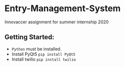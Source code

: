 # Entry-Management-System
Innovaccer assignment for summer internship 2020

## Getting Started:
  - `Python` must be installed. 
  - Install PyQt5 `pip install PyQt5`
  - Install twilio `pip install twilio`
